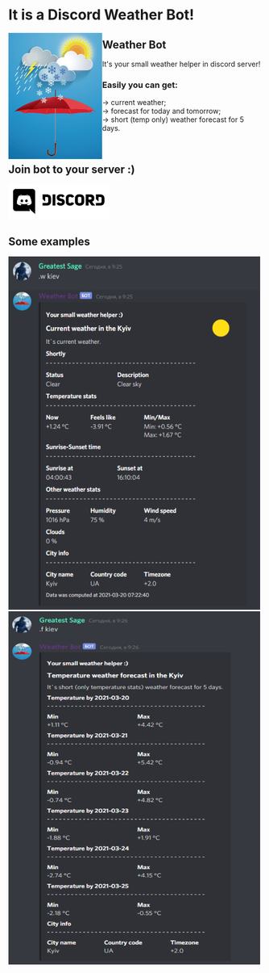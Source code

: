 <!-- styles -->
<!-- <link href="sources/styles/style.css" rel="stylesheet"> -->

<!-- main -->
# It is a Discord Weather Bot!

<img src="sources/img/bot_logo.jpg" alt="Bot Logo" align="left" height="250px">

## Weather Bot

<p>It's your small weather helper in discord server!</p>

### Easily you can get:

→ current weather;  
→ forecast for today and tomorrow;  
→ short (temp only) weather forecast for 5 days.


<br>

## Join bot to your server :)

<a href="https://discord.com/api/oauth2/authorize?client_id=819907445505130496&permissions=0&scope=bot">
	<img src="sources/img/discord_logo.png" alt="Discord Logo" width="200px">
</a>

## Some examples

<img src="sources/img/example_1.png" alt="Example" width="500px" height="700px">
<img src="sources/img/example_2.png" alt="Example" width="500px" height="700px">
